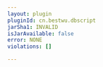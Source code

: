 ```yaml
---
layout: plugin
pluginId: cn.bestwu.dbscript
jarSha1: INVALID
isJarAvailable: false
error: NONE
violations: []

---
```

